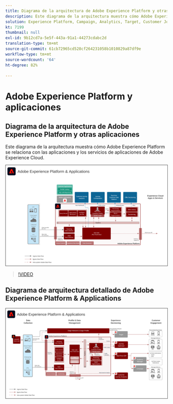 ```yaml
---
title: Diagrama de la arquitectura de Adobe Experience Platform y otras aplicaciones
description: Este diagrama de la arquitectura muestra cómo Adobe Experience Platform se relaciona con otras aplicaciones y servicios de aplicaciones de Adobe Experience Cloud.
solution: Experience Platform, Campaign, Analytics, Target, Customer Journey Analytics, Journey Orchestration, Offer Decisioning, Real-time Customer Data Platform
kt: 7199
thumbnail: null
exl-id: 9b12cd7a-5e5f-443a-91a1-44273cdabc2d
translation-type: tm+mt
source-git-commit: 61cb72965cd528cf264231058b1010829a87df9e
workflow-type: tm+mt
source-wordcount: '64'
ht-degree: 82%

---
```


# Adobe Experience Platform y aplicaciones

## Diagrama de la arquitectura de Adobe Experience Platform y otras aplicaciones

Este diagrama de la arquitectura muestra cómo Adobe Experience Platform se relaciona con las aplicaciones y los servicios de aplicaciones de Adobe Experience Cloud.

<img src="assets/aep+apps.svg" alt="Experience Platform y otras aplicaciones" style="border:1px solid #4a4a4a" />

>[!VIDEO](https://video.tv.adobe.com/v/32456/?quality=12&learn=on)

## Diagrama de arquitectura detallado de Adobe Experience Platform &amp; Applications

<img src="assets/aep+apps2.svg" alt="Experience Platform y otras aplicaciones" style="border:1px solid #4a4a4a" />
